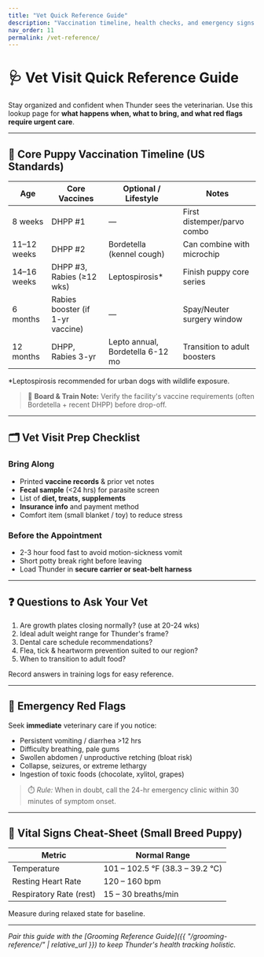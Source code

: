 ```yaml
---
title: "Vet Quick Reference Guide"
description: "Vaccination timeline, health checks, and emergency signs for Pomeranian puppies"
nav_order: 11
permalink: /vet-reference/
---
```


# 🩺 Vet Visit Quick Reference Guide

Stay organized and confident when Thunder sees the veterinarian. Use this lookup page for **what happens when, what to bring, and what red flags require urgent care**.

---

## 📆 Core Puppy Vaccination Timeline (US Standards)

| Age | Core Vaccines | Optional / Lifestyle | Notes |
|-----|---------------|----------------------|-------|
| 8 weeks | DHPP #1 | — | First distemper/parvo combo |
| 11–12 weeks | DHPP #2 | Bordetella (kennel cough) | Can combine with microchip |
| 14–16 weeks | DHPP #3, Rabies (≥12 wks) | Leptospirosis* | Finish puppy core series |
| 6 months | Rabies booster (if 1-yr vaccine) | — | Spay/Neuter surgery window |
| 12 months | DHPP, Rabies 3-yr | Lepto annual, Bordetella 6-12 mo | Transition to adult boosters |

*Leptospirosis recommended for urban dogs with wildlife exposure.

> 📌 **Board & Train Note:** Verify the facility's vaccine requirements (often Bordetella + recent DHPP) before drop-off.

---

## 🗂️ Vet Visit Prep Checklist

### Bring Along
- Printed **vaccine records** & prior vet notes
- **Fecal sample** (<24 hrs) for parasite screen
- List of **diet, treats, supplements**
- **Insurance info** and payment method
- Comfort item (small blanket / toy) to reduce stress

### Before the Appointment
- 2-3 hour food fast to avoid motion-sickness vomit
- Short potty break right before leaving
- Load Thunder in **secure carrier or seat-belt harness**

---

## ❓ Questions to Ask Your Vet
1. Are growth plates closing normally? (use at 20-24 wks)
2. Ideal adult weight range for Thunder's frame?
3. Dental care schedule recommendations?
4. Flea, tick & heartworm prevention suited to our region?
5. When to transition to adult food?

Record answers in training logs for easy reference.

---

## 🚨 Emergency Red Flags

Seek **immediate** veterinary care if you notice:
- Persistent vomiting / diarrhea >12 hrs
- Difficulty breathing, pale gums
- Swollen abdomen / unproductive retching (bloat risk)
- Collapse, seizures, or extreme lethargy
- Ingestion of toxic foods (chocolate, xylitol, grapes)

> ⏱️ *Rule:* When in doubt, call the 24-hr emergency clinic within 30 minutes of symptom onset.

---

## 🐾 Vital Signs Cheat-Sheet (Small Breed Puppy)

| Metric | Normal Range |
|--------|--------------|
| Temperature | 101 – 102.5 °F (38.3 – 39.2 °C) |
| Resting Heart Rate | 120 – 160 bpm |
| Respiratory Rate (rest) | 15 – 30 breaths/min |

Measure during relaxed state for baseline.

---

*Pair this guide with the [Grooming Reference Guide]({{ "/grooming-reference/" | relative_url }}) to keep Thunder's health tracking holistic.* 
